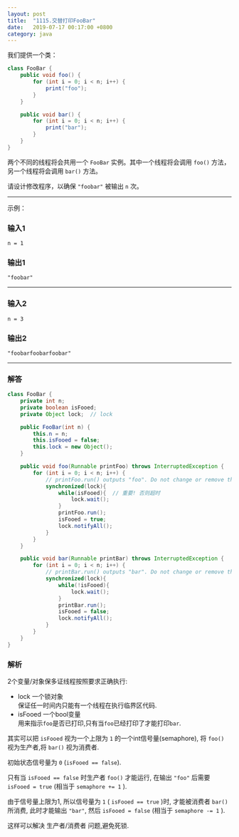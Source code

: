 ```yaml
---
layout: post
title:  "1115.交替打印FooBar"
date:   2019-07-17 00:17:00 +0800
category: java
---
```


我们提供一个类：

```java
class FooBar {
    public void foo() {
        for (int i = 0; i < n; i++) {
            print("foo");
        }
    }

    public void bar() {
        for (int i = 0; i < n; i++) {
            print("bar");
        }
    }
}

```

两个不同的线程将会共用一个 `FooBar` 实例。其中一个线程将会调用 `foo()` 方法，另一个线程将会调用 `bar()` 方法。

请设计修改程序，以确保 `"foobar"` 被输出 `n` 次。

---

示例：  

### 输入1

`n = 1`

### 输出1

`"foobar"`

---

### 输入2

`n = 3`

### 输出2

`"foobarfoobarfoobar"`

---

### 解答

```java
class FooBar {
    private int n;
    private boolean isFooed;
    private Object lock;  // lock

    public FooBar(int n) {
        this.n = n;
        this.isFooed = false;
        this.lock = new Object();
    }

    public void foo(Runnable printFoo) throws InterruptedException {
        for (int i = 0; i < n; i++) {
            // printFoo.run() outputs "foo". Do not change or remove this line.
            synchronized(lock){
                while(isFooed){  // 重要! 否则超时
                    lock.wait();
                }
                printFoo.run();
                isFooed = true;
                lock.notifyAll();
            }
        }
    }

    public void bar(Runnable printBar) throws InterruptedException {
        for (int i = 0; i < n; i++) {
            // printBar.run() outputs "bar". Do not change or remove this line.
            synchronized(lock){
                while(!isFooed){
                    lock.wait();
                }
                printBar.run();
                isFooed = false;
                lock.notifyAll();
            }
        }
    }
}
```

### 解析

2个变量/对象保多证线程按照要求正确执行:

+ lock 一个锁对象  
保证任一时间内只能有一个线程在执行临界区代码.
+ isFooed 一个bool变量  
用来指示`foo`是否已打印,只有当`foo`已经打印了才能打印`bar`.  

其实可以把 `isFooed` 视为一个上限为 `1` 的一个int信号量(semaphore), 将 `foo()` 视为生产者,将 `bar()` 视为消费者.

初始状态信号量为 `0` (`isFooed == false`).

只有当 `isFooed == false` 时生产者 `foo()` 才能运行, 在输出 `"foo"` 后需要 `isFooed = true` (相当于 `semaphore += 1` ).

由于信号量上限为1, 所以信号量为 `1` ( `isFooed == true` )时, 才能被消费者 `bar()` 所消费, 此时才能输出 `"bar"`, 然后 `isFooed = false` (相当于 `semaphore -= 1` ).

这样可以解决 生产者/消费者 问题,避免死锁.
